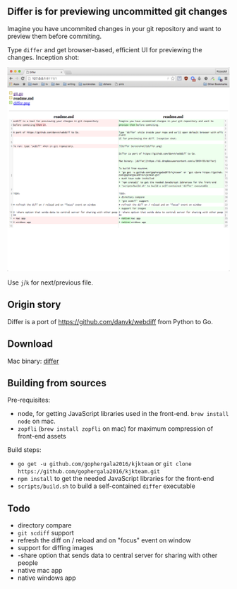 ## Differ is for previewing uncommitted git changes

Imagine you have uncommited changes in your git repository and want to
preview them before commiting.

Type `differ` and get browser-based, efficient UI for previewing the changes. Inception shot:

![Differ Screenshot](differ.png)

Use `j`/`k` for next/previous file.

## Origin story

Differ is a port of https://github.com/danvk/webdiff from Python to Go.

## Download

Mac binary: [differ](https://dl.dropboxusercontent.com/u/3064436/differ)

## Building from sources

Pre-requisites:
* node, for getting JavaScript libraries used in the front-end. `brew install node` on mac.
* `zopfli` (`brew install zopfli` on mac) for maximum compression of
  front-end assets

Build steps:
* `go get -u github.com/gophergala2016/kjkteam` or `git clone https://github.com/gophergala2016/kjkteam.git`
* `npm install` to get the needed JavaScript libraries for the front-end
* `scripts/build.sh` to build a self-contained `differ` executable


## Todo

* directory compare
* `git scdiff` support
* refresh the diff on / reload and on "focus" event on window
* support for diffing images
* -share option that sends data to central server for sharing with other people
* native mac app
* native windows app
